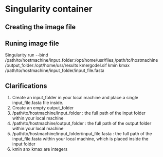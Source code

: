 # Singularity container

## Creating the image file


## Runing image file
Singularity run --bind /path/to/hostmachine/input_folder:/opt/home/usr/files,/path/to/hostmachine/output_folder:/opt/home/usr/results kmergodel.sif kmin kmax /path/to/hostmachine/input_folder/input_file.fasta

## Clarifications
1. Create an input_folder in your local machine and place a single input_file.fasta file inside.
2. Create an empty output_folder
3. /path/to/hostmachine/input_folder : the full path of the input folder within your local machine
4. /path/to/hostmachine/output_folder : the full path of the output folder within your local machine
5. /path/to/hostmachine/input_folder/input_file.fasta : the full path of the input_file.fasta within your local machine, which is placed inside the input folder
6. kmin anx kmax are integers
